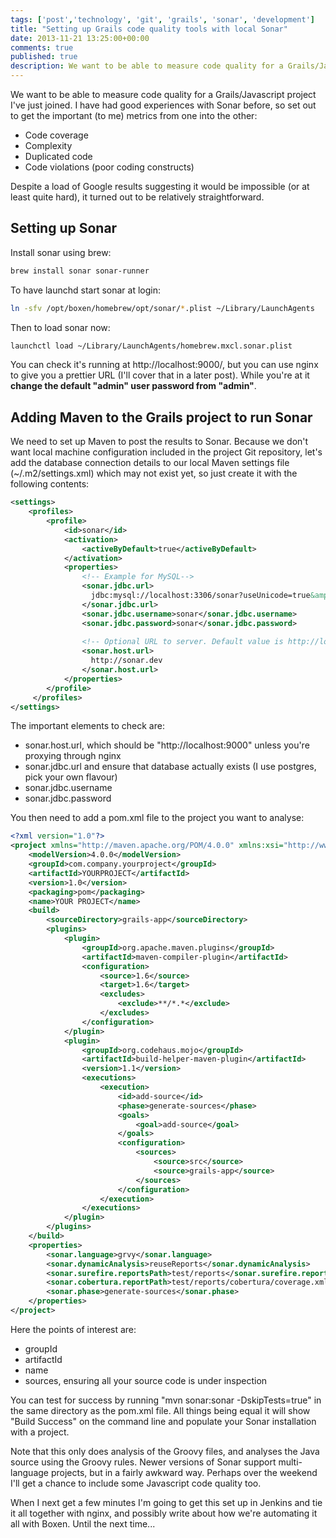 ```yaml
---
tags: ['post','technology', 'git', 'grails', 'sonar', 'development']
title: "Setting up Grails code quality tools with local Sonar"
date: 2013-11-21 13:25:00+00:00
comments: true
published: true
description: We want to be able to measure code quality for a Grails/Javascript project I've just joined. I have had good experiences with Sonar before, so set out to get the important (to me) metrics from one into the other
---
```


We want to be able to measure code quality for a Grails/Javascript project I've just joined. I have had good experiences with Sonar before, so set out to get the important (to me) metrics from one into the other:

* Code coverage
* Complexity
* Duplicated code
* Code violations (poor coding constructs)

Despite a load of Google results suggesting it would be impossible (or at least quite hard), it turned out to be relatively straightforward.

## Setting up Sonar 

Install sonar using brew:
```bash
brew install sonar sonar-runner
```

To have launchd start sonar at login:
```bash
ln -sfv /opt/boxen/homebrew/opt/sonar/*.plist ~/Library/LaunchAgents
```

Then to load sonar now:
```bash
launchctl load ~/Library/LaunchAgents/homebrew.mxcl.sonar.plist
```

You can check it's running at http://localhost:9000/, but you can use nginx to give you a prettier URL (I'll cover that in a later post). While you're at it **change the default "admin" user password from "admin"**.

## Adding Maven to the Grails project to run Sonar

We need to set up Maven to post the results to Sonar. Because we don't want local machine configuration included in the project Git repository, let's add the database connection details to our local Maven settings file (~/.m2/settings.xml) which may not exist yet, so just create it with the following contents:

```xml
<settings>
    <profiles>
        <profile>
            <id>sonar</id>
            <activation>
                <activeByDefault>true</activeByDefault>
            </activation>
            <properties>
                <!-- Example for MySQL-->
                <sonar.jdbc.url>
                  jdbc:mysql://localhost:3306/sonar?useUnicode=true&amp;characterEncoding=utf8
                </sonar.jdbc.url>
                <sonar.jdbc.username>sonar</sonar.jdbc.username>
                <sonar.jdbc.password>sonar</sonar.jdbc.password>
 
                <!-- Optional URL to server. Default value is http://localhost:9000 -->
                <sonar.host.url>
                  http://sonar.dev
                </sonar.host.url>
            </properties>
        </profile>
     </profiles>
</settings>
```

The important elements to check are:

* sonar.host.url, which should be "http://localhost:9000" unless you're proxying through nginx
* sonar.jdbc.url and ensure that database actually exists (I use postgres, pick your own flavour)
* sonar.jdbc.username
* sonar.jdbc.password

You then need to add a pom.xml file to the project you want to analyse:

```xml
<?xml version="1.0"?>
<project xmlns="http://maven.apache.org/POM/4.0.0" xmlns:xsi="http://www.w3.org/2001/XMLSchema-instance" xsi:schemaLocation="http://maven.apache.org/POM/4.0.0 http://maven.apache.org/xsd/maven-4.0.0.xsd">
	<modelVersion>4.0.0</modelVersion>
	<groupId>com.company.yourproject</groupId>
	<artifactId>YOURPROJECT</artifactId>
	<version>1.0</version>
	<packaging>pom</packaging>
	<name>YOUR PROJECT</name>
	<build>
		<sourceDirectory>grails-app</sourceDirectory>
		<plugins>
			<plugin>
				<groupId>org.apache.maven.plugins</groupId>
				<artifactId>maven-compiler-plugin</artifactId>
				<configuration>
					<source>1.6</source>
					<target>1.6</target>
					<excludes>
						<exclude>**/*.*</exclude>
					</excludes>
				</configuration>
			</plugin>
			<plugin>
				<groupId>org.codehaus.mojo</groupId>
				<artifactId>build-helper-maven-plugin</artifactId>
				<version>1.1</version>
				<executions>
					<execution>
						<id>add-source</id>
						<phase>generate-sources</phase>
						<goals>
							<goal>add-source</goal>
						</goals>
						<configuration>
							<sources>
								<source>src</source>
								<source>grails-app</source>
							</sources>
						</configuration>
					</execution>
				</executions>
			</plugin>
		</plugins>
	</build>
	<properties>
		<sonar.language>grvy</sonar.language>
		<sonar.dynamicAnalysis>reuseReports</sonar.dynamicAnalysis>
		<sonar.surefire.reportsPath>test/reports</sonar.surefire.reportsPath>
		<sonar.cobertura.reportPath>test/reports/cobertura/coverage.xml</sonar.cobertura.reportPath>
		<sonar.phase>generate-sources</sonar.phase>
	</properties>
</project>
```

Here the points of interest are:

* groupId
* artifactId
* name
* sources, ensuring all your source code is under inspection

You can test for success by running "mvn sonar:sonar -DskipTests=true" in the same directory as the pom.xml file. All things being equal it will show "Build Success" on the command line and populate your Sonar installation with a project.

Note that this only does analysis of the Groovy files, and analyses the Java source using the Groovy rules. Newer versions of Sonar support multi-language projects, but in a fairly awkward way. Perhaps over the weekend I'll get a chance to include some Javascript code quality too.

When I next get a few minutes I'm going to get this set up in Jenkins and tie it all together with nginx, and possibly write about how we're automating it all with Boxen. Until the next time...

